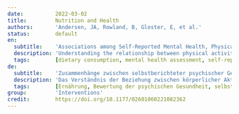 ```yaml
---
date:          2022-03-02
title:         Nutrition and Health
authors:       'Andersen, JA, Rowland, B, Gloster, E, et al.'
status:        default
en:
  subtitle:    'Associations among Self-Reported Mental Health, Physical Activity, and Diet during the COVID-19 Pandemic'
  description: 'Understanding the relationship between physical activity, diet, and mental health during the COVID-19 pandemic may help inform resources encouraging healthy lifestyle choices during the time of an increased threat to health and wellbeing. Aim: Our objective was to examine how self-rated mental health was associated with engagement in physical activity and consumption of fruits and vegetables during the COVID-19 pandemic. Methods: The study utilized cross-sectional survey data from adults (≥18 years of age) living, working, and/or receiving healthcare in Arkansas (n  =  754). Multivariable regression models were used to examine the associations between self-rated mental health and the number of days respondents engaged in 30 min of physical activity and the number of days respondents consumed five or more servings of fruits and vegetables. Results: Respondents who reported somewhat poor/poor mental health reported engaging in at least 30 min of physical activity fewer days per week compared with those reporting excellent mental health, after controlling for sociodemographic factors and self-rated health. The significant association observed in the first two models between mental health and number of days consuming five or more servings of fruits and vegetables became non-significant after inclusion of self-rated health. Conclusion: The relationship between mental health and physical activity and diet reaffirms a need for healthcare providers to promote the importance of maintaining both a healthy physical activity level and a nutrient-rich diet in the face of challenging circumstances, such as a global pandemic. '
  tags:        [dietary consumption, mental health assessment, self-reported health, pandemic, physical activity]
de:
  subtitle:    'Zusammenhänge zwischen selbstberichteter psychischer Gesundheit, körperlicher Aktivität und Ernährung während der COVID-19-Pandemie'
  description: 'Das Verständnis der Beziehung zwischen körperlicher Aktivität, Ernährung und psychischer Gesundheit während der COVID-19-Pandemie kann dazu beitragen, Ressourcen zur Förderung einer gesunden Lebensweise in einer Zeit erhöhter Bedrohung von Gesundheit und Wohlbefinden zu ermitteln. Ziel: Unser Ziel war es, zu untersuchen, wie die selbst eingeschätzte psychische Gesundheit mit körperlicher Aktivität und dem Verzehr von Obst und Gemüse während der COVID-19-Pandemie zusammenhängt. Methoden: Für die Studie wurden Querschnittserhebungsdaten von Erwachsenen (≥18 Jahre) verwendet, die in Arkansas leben, arbeiten und/oder medizinische Versorgung in Anspruch nehmen (n = 754). Mithilfe von multivariablen Regressionsmodellen wurde der Zusammenhang zwischen der selbst eingeschätzten psychischen Gesundheit und der Anzahl der Tage, an denen die Befragten 30 Minuten körperliche Aktivität ausübten, sowie der Anzahl der Tage, an denen die Befragten fünf oder mehr Portionen Obst und Gemüse verzehrten, untersucht. Ergebnisse: Befragte, die über eine eher schlechte/schlechte psychische Gesundheit berichteten, gaben an, sich an weniger Tagen pro Woche mindestens 30 Minuten körperlich zu betätigen als Befragte, die über eine ausgezeichnete psychische Gesundheit berichteten, und zwar nach Kontrolle der soziodemografischen Faktoren und der selbst eingeschätzten Gesundheit. Der in den ersten beiden Modellen beobachtete signifikante Zusammenhang zwischen psychischer Gesundheit und der Anzahl der Tage, an denen fünf oder mehr Portionen Obst und Gemüse verzehrt wurden, wurde nach Einbeziehung der selbst eingeschätzten Gesundheit nicht mehr signifikant. Schlussfolgerung: Der Zusammenhang zwischen psychischer Gesundheit und körperlicher Aktivität und Ernährung bestätigt die Notwendigkeit, dass Gesundheitsdienstleister angesichts schwieriger Umstände, wie einer globalen Pandemie, die Bedeutung eines gesunden Maßes an körperlicher Aktivität und einer nährstoffreichen Ernährung fördern.' 
  tags:        [Ernährung, Bewertung der psychischen Gesundheit, selbstberichtete Gesundheit, Pandemie, körperliche Aktivität]
group:         'Interventions'
credit:        https://doi.org/10.1177/02601060221082362
---
```

